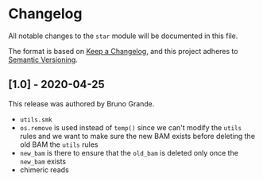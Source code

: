 # Changelog

All notable changes to the `star` module will be documented in this file.

The format is based on [Keep a Changelog](https://keepachangelog.com/en/1.0.0/),
and this project adheres to [Semantic Versioning](https://semver.org/spec/v2.0.0.html).

## [1.0] - 2020-04-25

This release was authored by Bruno Grande.

<!-- TODO: Explain each important module design decision below. -->

- `utils.smk`
- `os.remove` is used instead of `temp()` since we can't modify the `utils` rules and we want to make sure the new BAM exists before deleting the old BAM
  the `utils` rules
- `new_bam` is there to ensure that the `old_bam` is deleted only once the `new_bam` exists
- chimeric reads
